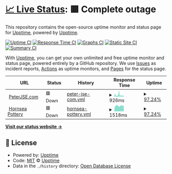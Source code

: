 # [📈 Live Status](https://demo.upptime.js.org): <!--live status--> **🟥 Complete outage**

This repository contains the open-source uptime monitor and status page for [Upptime](https://upptime.js.org), powered by [Upptime](https://github.com/upptime/upptime).

[![Uptime CI](https://github.com/peterjse/Upptime/workflows/Uptime%20CI/badge.svg)](https://github.com/peterjse/Upptime/actions?query=workflow%3A%22Uptime+CI%22)
[![Response Time CI](https://github.com/peterjse/Upptime/workflows/Response%20Time%20CI/badge.svg)](https://github.com/peterjse/Upptime/actions?query=workflow%3A%22Response+Time+CI%22)
[![Graphs CI](https://github.com/peterjse/Upptime/workflows/Graphs%20CI/badge.svg)](https://github.com/peterjse/Upptime/actions?query=workflow%3A%22Graphs+CI%22)
[![Static Site CI](https://github.com/peterjse/Upptime/workflows/Static%20Site%20CI/badge.svg)](https://github.com/peterjse/Upptime/actions?query=workflow%3A%22Static+Site+CI%22)
[![Summary CI](https://github.com/peterjse/Upptime/workflows/Summary%20CI/badge.svg)](https://github.com/peterjse/Upptime/actions?query=workflow%3A%22Summary+CI%22)

With [Upptime](https://upptime.js.org), you can get your own unlimited and free uptime monitor and status page, powered entirely by a GitHub repository. We use [Issues](https://github.com/upptime/upptime/issues) as incident reports, [Actions](https://github.com/peterjse/Upptime/actions) as uptime monitors, and [Pages](https://demo.upptime.js.org) for the status page.

<!--start: status pages-->
<!-- This summary is generated by Upptime (https://github.com/upptime/upptime) -->
<!-- Do not edit this manually, your changes will be overwritten -->
<!-- prettier-ignore -->
| URL | Status | History | Response Time | Uptime |
| --- | ------ | ------- | ------------- | ------ |
| <img alt="" src="https://icons.duckduckgo.com/ip3/www.peterjse.com.ico" height="13"> [PeterJSE.com](https://www.peterjse.com) | 🟥 Down | [peter-jse-com.yml](https://github.com/peterjse/Upptime/commits/HEAD/history/peter-jse-com.yml) | <details><summary><img alt="Response time graph" src="./graphs/peter-jse-com/response-time-week.png" height="20"> 926ms</summary><br><a href="https://peterjse.github.io/Upptime/history/peter-jse-com"><img alt="Response time 1445" src="https://img.shields.io/endpoint?url=https%3A%2F%2Fraw.githubusercontent.com%2Fpeterjse%2FUpptime%2FHEAD%2Fapi%2Fpeter-jse-com%2Fresponse-time.json"></a><br><a href="https://peterjse.github.io/Upptime/history/peter-jse-com"><img alt="24-hour response time 607" src="https://img.shields.io/endpoint?url=https%3A%2F%2Fraw.githubusercontent.com%2Fpeterjse%2FUpptime%2FHEAD%2Fapi%2Fpeter-jse-com%2Fresponse-time-day.json"></a><br><a href="https://peterjse.github.io/Upptime/history/peter-jse-com"><img alt="7-day response time 926" src="https://img.shields.io/endpoint?url=https%3A%2F%2Fraw.githubusercontent.com%2Fpeterjse%2FUpptime%2FHEAD%2Fapi%2Fpeter-jse-com%2Fresponse-time-week.json"></a><br><a href="https://peterjse.github.io/Upptime/history/peter-jse-com"><img alt="30-day response time 1323" src="https://img.shields.io/endpoint?url=https%3A%2F%2Fraw.githubusercontent.com%2Fpeterjse%2FUpptime%2FHEAD%2Fapi%2Fpeter-jse-com%2Fresponse-time-month.json"></a><br><a href="https://peterjse.github.io/Upptime/history/peter-jse-com"><img alt="1-year response time 1445" src="https://img.shields.io/endpoint?url=https%3A%2F%2Fraw.githubusercontent.com%2Fpeterjse%2FUpptime%2FHEAD%2Fapi%2Fpeter-jse-com%2Fresponse-time-year.json"></a></details> | <details><summary><a href="https://peterjse.github.io/Upptime/history/peter-jse-com">97.24%</a></summary><a href="https://peterjse.github.io/Upptime/history/peter-jse-com"><img alt="All-time uptime 95.65%" src="https://img.shields.io/endpoint?url=https%3A%2F%2Fraw.githubusercontent.com%2Fpeterjse%2FUpptime%2FHEAD%2Fapi%2Fpeter-jse-com%2Fuptime.json"></a><br><a href="https://peterjse.github.io/Upptime/history/peter-jse-com"><img alt="24-hour uptime 99.98%" src="https://img.shields.io/endpoint?url=https%3A%2F%2Fraw.githubusercontent.com%2Fpeterjse%2FUpptime%2FHEAD%2Fapi%2Fpeter-jse-com%2Fuptime-day.json"></a><br><a href="https://peterjse.github.io/Upptime/history/peter-jse-com"><img alt="7-day uptime 97.24%" src="https://img.shields.io/endpoint?url=https%3A%2F%2Fraw.githubusercontent.com%2Fpeterjse%2FUpptime%2FHEAD%2Fapi%2Fpeter-jse-com%2Fuptime-week.json"></a><br><a href="https://peterjse.github.io/Upptime/history/peter-jse-com"><img alt="30-day uptime 96.02%" src="https://img.shields.io/endpoint?url=https%3A%2F%2Fraw.githubusercontent.com%2Fpeterjse%2FUpptime%2FHEAD%2Fapi%2Fpeter-jse-com%2Fuptime-month.json"></a><br><a href="https://peterjse.github.io/Upptime/history/peter-jse-com"><img alt="1-year uptime 95.65%" src="https://img.shields.io/endpoint?url=https%3A%2F%2Fraw.githubusercontent.com%2Fpeterjse%2FUpptime%2FHEAD%2Fapi%2Fpeter-jse-com%2Fuptime-year.json"></a></details>
| <img alt="" src="https://icons.duckduckgo.com/ip3/hornseapottery.co.uk.ico" height="13"> [Hornsea Pottery](https://hornseapottery.co.uk) | 🟥 Down | [hornsea-pottery.yml](https://github.com/peterjse/Upptime/commits/HEAD/history/hornsea-pottery.yml) | <details><summary><img alt="Response time graph" src="./graphs/hornsea-pottery/response-time-week.png" height="20"> 1518ms</summary><br><a href="https://peterjse.github.io/Upptime/history/hornsea-pottery"><img alt="Response time 1767" src="https://img.shields.io/endpoint?url=https%3A%2F%2Fraw.githubusercontent.com%2Fpeterjse%2FUpptime%2FHEAD%2Fapi%2Fhornsea-pottery%2Fresponse-time.json"></a><br><a href="https://peterjse.github.io/Upptime/history/hornsea-pottery"><img alt="24-hour response time 1517" src="https://img.shields.io/endpoint?url=https%3A%2F%2Fraw.githubusercontent.com%2Fpeterjse%2FUpptime%2FHEAD%2Fapi%2Fhornsea-pottery%2Fresponse-time-day.json"></a><br><a href="https://peterjse.github.io/Upptime/history/hornsea-pottery"><img alt="7-day response time 1518" src="https://img.shields.io/endpoint?url=https%3A%2F%2Fraw.githubusercontent.com%2Fpeterjse%2FUpptime%2FHEAD%2Fapi%2Fhornsea-pottery%2Fresponse-time-week.json"></a><br><a href="https://peterjse.github.io/Upptime/history/hornsea-pottery"><img alt="30-day response time 1593" src="https://img.shields.io/endpoint?url=https%3A%2F%2Fraw.githubusercontent.com%2Fpeterjse%2FUpptime%2FHEAD%2Fapi%2Fhornsea-pottery%2Fresponse-time-month.json"></a><br><a href="https://peterjse.github.io/Upptime/history/hornsea-pottery"><img alt="1-year response time 1767" src="https://img.shields.io/endpoint?url=https%3A%2F%2Fraw.githubusercontent.com%2Fpeterjse%2FUpptime%2FHEAD%2Fapi%2Fhornsea-pottery%2Fresponse-time-year.json"></a></details> | <details><summary><a href="https://peterjse.github.io/Upptime/history/hornsea-pottery">97.24%</a></summary><a href="https://peterjse.github.io/Upptime/history/hornsea-pottery"><img alt="All-time uptime 95.68%" src="https://img.shields.io/endpoint?url=https%3A%2F%2Fraw.githubusercontent.com%2Fpeterjse%2FUpptime%2FHEAD%2Fapi%2Fhornsea-pottery%2Fuptime.json"></a><br><a href="https://peterjse.github.io/Upptime/history/hornsea-pottery"><img alt="24-hour uptime 99.99%" src="https://img.shields.io/endpoint?url=https%3A%2F%2Fraw.githubusercontent.com%2Fpeterjse%2FUpptime%2FHEAD%2Fapi%2Fhornsea-pottery%2Fuptime-day.json"></a><br><a href="https://peterjse.github.io/Upptime/history/hornsea-pottery"><img alt="7-day uptime 97.24%" src="https://img.shields.io/endpoint?url=https%3A%2F%2Fraw.githubusercontent.com%2Fpeterjse%2FUpptime%2FHEAD%2Fapi%2Fhornsea-pottery%2Fuptime-week.json"></a><br><a href="https://peterjse.github.io/Upptime/history/hornsea-pottery"><img alt="30-day uptime 95.92%" src="https://img.shields.io/endpoint?url=https%3A%2F%2Fraw.githubusercontent.com%2Fpeterjse%2FUpptime%2FHEAD%2Fapi%2Fhornsea-pottery%2Fuptime-month.json"></a><br><a href="https://peterjse.github.io/Upptime/history/hornsea-pottery"><img alt="1-year uptime 95.68%" src="https://img.shields.io/endpoint?url=https%3A%2F%2Fraw.githubusercontent.com%2Fpeterjse%2FUpptime%2FHEAD%2Fapi%2Fhornsea-pottery%2Fuptime-year.json"></a></details>

<!--end: status pages-->

[**Visit our status website →**](https://demo.upptime.js.org)

## 📄 License

- Powered by: [Upptime](https://github.com/upptime/upptime)
- Code: [MIT](./LICENSE) © [Upptime](https://upptime.js.org)
- Data in the `./history` directory: [Open Database License](https://opendatacommons.org/licenses/odbl/1-0/)
